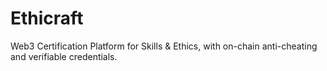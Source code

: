 # Ethicraft
Web3 Certification Platform for Skills &amp; Ethics, with on-chain anti-cheating and verifiable credentials.
